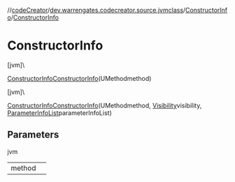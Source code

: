 //[codeCreator](../../../index.md)/[dev.warrengates.codecreator.source.jvmclass](../index.md)/[ConstructorInfo](index.md)/[ConstructorInfo](-constructor-info.md)

# ConstructorInfo

[jvm]\

[ConstructorInfo](index.md)[ConstructorInfo](-constructor-info.md)(UMethodmethod)

[jvm]\

[ConstructorInfo](index.md)[ConstructorInfo](-constructor-info.md)(UMethodmethod, [Visibility](../-visibility/index.md)visibility, [ParameterInfoList](../-parameter-info-list/index.md)parameterInfoList)

## Parameters

jvm

| | |
|---|---|
| method |  |
